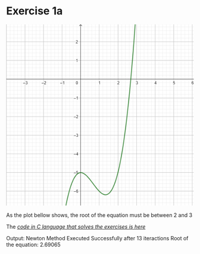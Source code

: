 # Exercise 1a

![plot](plot.png)

As the plot bellow shows, the root of the equation must be between 2 and 3

The *[code in C language that solves the exercises is here](ex01a.c)*

Output:
  Newton Method Executed Successfully after 13 iteractions
  Root of the equation: 2.69065
